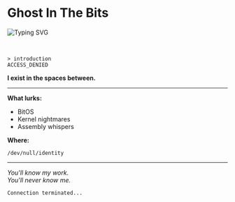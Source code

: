 # Ghost In The Bits

<p align="">
  <img src="https://readme-typing-svg.herokuapp.com?font=Fira+Code&size=18&pause=1000&color=00FF00&center=true&vCenter=true&multiline=true&width=435&height=70&lines=Ghost+Initialized...;Connection+unstable...;Tracing+through+the+Bits..." alt="Typing SVG" />
</p>
<br/>
  
```
> introduction
ACCESS_DENIED
```

**I exist in the spaces between.**

---

**What lurks:**
- BitOS 
- Kernel nightmares
- Assembly whispers

**Where:**
```
/dev/null/identity
```

---

*You'll know my work.*  
*You'll never know me.*

```
Connection terminated...
```
